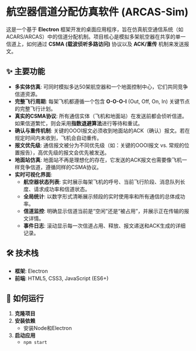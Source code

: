 # 航空器信道分配仿真软件 (ARCAS-Sim)

这是一个基于 **Electron** 框架开发的桌面应用程序，旨在仿真航空通信系统（如 ACARS/ARCAS）中的信道分配机制。项目核心是模拟多架航空器在共享的单一信道上，如何通过 **CSMA (载波侦听多路访问)** 协议以及 **ACK/重传** 机制来发送报文。

## ✨ 主要功能

-   **多实体仿真**: 可同时模拟多达50架航空器和一个地面控制中心，它们共同竞争信道资源。
-   **完整飞行周期**: 每架飞机都遵循一个包含 **O-O-O-I** (Out, Off, On, In) 关键节点的完整飞行计划。
-   **真实的CSMA协议**: 所有通信实体（飞机和地面站）在发送前都会侦听信道。如果信道繁忙，则会采用**指数退避算法**进行等待和重试。
-   **确认与重传机制**: 关键的OOOI报文必须收到地面站的ACK（确认）报文。若在规定时间内未收到，飞机会自动重传。
-   **报文优先级**: 通信报文被分为不同优先级（如：关键的OOOI报文 vs. 常规的位置报告），高优先级的报文会优先被发送。
-   **地面站仿真**: 地面站不再是理想化的存在，它发送的ACK报文也需要像飞机一样竞争信道，遵循同样的CSMA协议。
-   **实时可视化界面**:
    -   **航空器状态列表**: 实时展示每架飞机的呼号、当前飞行阶段、消息队列长度、请求成功率和信道状态。
    -   **全局统计**: 以数字形式清晰展示频段的实时使用率和所有通信的总体成功率。
    -   **信道监控**: 明确显示信道当前是“空闲”还是“被占用”，并展示正在传输的报文详情。
    -   **事件日志**: 滚动显示每一次信道占用、释放、报文递送和ACK生成的详细记录。

## 🛠️ 技术栈

-   **框架**: Electron
-   **前端**: HTML5, CSS3, JavaScript (ES6+)

## 🚀 如何运行

1.  **克隆项目** 
2.  **安装依赖**
    -  安装Node和Electron
3.  **启动应用**
    -  `npm start`
    
    